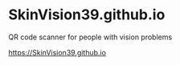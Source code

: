 # SkinVision39.github.io
QR code scanner for people with vision problems

https://SkinVision39.github.io
